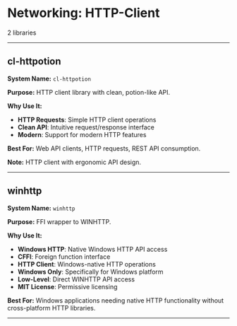 # Networking: HTTP-Client

2 libraries

---

## cl-httpotion

**System Name:** `cl-httpotion`

**Purpose:** HTTP client library with clean, potion-like API.

**Why Use It:**
- **HTTP Requests**: Simple HTTP client operations
- **Clean API**: Intuitive request/response interface
- **Modern**: Support for modern HTTP features

**Best For:** Web API clients, HTTP requests, REST API consumption.

**Note:** HTTP client with ergonomic API design.

---


## winhttp

**System Name:** `winhttp`

**Purpose:** FFI wrapper to WINHTTP.

**Why Use It:**
- **Windows HTTP**: Native Windows HTTP API access
- **CFFI**: Foreign function interface
- **HTTP Client**: Windows-native HTTP operations
- **Windows Only**: Specifically for Windows platform
- **Low-Level**: Direct WINHTTP API access
- **MIT License**: Permissive licensing

**Best For:** Windows applications needing native HTTP functionality without cross-platform HTTP libraries.

---


